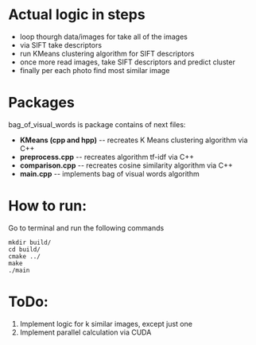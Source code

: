 # Actual logic in steps
- loop thourgh data/images for take all of the images
- via SIFT take descriptors
- run KMeans clustering algorithm for SIFT descriptors
- once more read images, take SIFT descriptors and predict cluster
- finally per each photo find most similar image

# Packages
bag_of_visual_words is package contains of next files:
- <b>KMeans (cpp and hpp)</b> -- recreates K Means clustering algorithm via C++
- <b>preprocess.cpp</b> -- recreates algorithm tf-idf via C++</b>
- <b>comparison.cpp</b> -- recreates cosine similarity algorithm via C++
- <b>main.cpp</b> -- implements bag of visual words algorithm

# How to run:
Go to terminal and run the following commands
```
mkdir build/
cd build/
cmake ../
make
./main
```

# ToDo:
1. Implement logic for k similar images, except just one
2. Implement parallel calculation via CUDA
